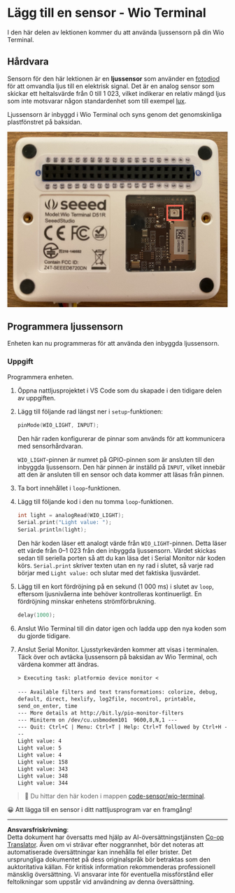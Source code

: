 <!--
CO_OP_TRANSLATOR_METADATA:
{
  "original_hash": "7f4ad0ef54f248b85b92187c94cf9dcb",
  "translation_date": "2025-08-27T22:10:49+00:00",
  "source_file": "1-getting-started/lessons/3-sensors-and-actuators/wio-terminal-sensor.md",
  "language_code": "sv"
}
-->
# Lägg till en sensor - Wio Terminal

I den här delen av lektionen kommer du att använda ljussensorn på din Wio Terminal.

## Hårdvara

Sensorn för den här lektionen är en **ljussensor** som använder en [fotodiod](https://wikipedia.org/wiki/Photodiode) för att omvandla ljus till en elektrisk signal. Det är en analog sensor som skickar ett heltalsvärde från 0 till 1 023, vilket indikerar en relativ mängd ljus som inte motsvarar någon standardenhet som till exempel [lux](https://wikipedia.org/wiki/Lux).

Ljussensorn är inbyggd i Wio Terminal och syns genom det genomskinliga plastfönstret på baksidan.

![Ljussensorn på baksidan av Wio Terminal](../../../../../translated_images/wio-light-sensor.b1f529f3c95f51654f2e2c1d2d4b55fe547d189f588c974f5c2462c728133840.sv.png)

## Programmera ljussensorn

Enheten kan nu programmeras för att använda den inbyggda ljussensorn.

### Uppgift

Programmera enheten.

1. Öppna nattljusprojektet i VS Code som du skapade i den tidigare delen av uppgiften.

1. Lägg till följande rad längst ner i `setup`-funktionen:

    ```cpp
    pinMode(WIO_LIGHT, INPUT);
    ```

    Den här raden konfigurerar de pinnar som används för att kommunicera med sensorhårdvaran.

    `WIO_LIGHT`-pinnen är numret på GPIO-pinnen som är ansluten till den inbyggda ljussensorn. Den här pinnen är inställd på `INPUT`, vilket innebär att den är ansluten till en sensor och data kommer att läsas från pinnen.

1. Ta bort innehållet i `loop`-funktionen.

1. Lägg till följande kod i den nu tomma `loop`-funktionen.

    ```cpp
    int light = analogRead(WIO_LIGHT);
    Serial.print("Light value: ");
    Serial.println(light);
    ```

    Den här koden läser ett analogt värde från `WIO_LIGHT`-pinnen. Detta läser ett värde från 0–1 023 från den inbyggda ljussensorn. Värdet skickas sedan till seriella porten så att du kan läsa det i Serial Monitor när koden körs. `Serial.print` skriver texten utan en ny rad i slutet, så varje rad börjar med `Light value:` och slutar med det faktiska ljusvärdet.

1. Lägg till en kort fördröjning på en sekund (1 000 ms) i slutet av `loop`, eftersom ljusnivåerna inte behöver kontrolleras kontinuerligt. En fördröjning minskar enhetens strömförbrukning.

    ```cpp
    delay(1000);
    ```

1. Anslut Wio Terminal till din dator igen och ladda upp den nya koden som du gjorde tidigare.

1. Anslut Serial Monitor. Ljusstyrkevärden kommer att visas i terminalen. Täck över och avtäcka ljussensorn på baksidan av Wio Terminal, och värdena kommer att ändras.

    ```output
    > Executing task: platformio device monitor <

    --- Available filters and text transformations: colorize, debug, default, direct, hexlify, log2file, nocontrol, printable, send_on_enter, time
    --- More details at http://bit.ly/pio-monitor-filters
    --- Miniterm on /dev/cu.usbmodem101  9600,8,N,1 ---
    --- Quit: Ctrl+C | Menu: Ctrl+T | Help: Ctrl+T followed by Ctrl+H ---
    Light value: 4
    Light value: 5
    Light value: 4
    Light value: 158
    Light value: 343
    Light value: 348
    Light value: 344
    ```

> 💁 Du hittar den här koden i mappen [code-sensor/wio-terminal](../../../../../1-getting-started/lessons/3-sensors-and-actuators/code-sensor/wio-terminal).

😀 Att lägga till en sensor i ditt nattljusprogram var en framgång!

---

**Ansvarsfriskrivning**:  
Detta dokument har översatts med hjälp av AI-översättningstjänsten [Co-op Translator](https://github.com/Azure/co-op-translator). Även om vi strävar efter noggrannhet, bör det noteras att automatiserade översättningar kan innehålla fel eller brister. Det ursprungliga dokumentet på dess originalspråk bör betraktas som den auktoritativa källan. För kritisk information rekommenderas professionell mänsklig översättning. Vi ansvarar inte för eventuella missförstånd eller feltolkningar som uppstår vid användning av denna översättning.